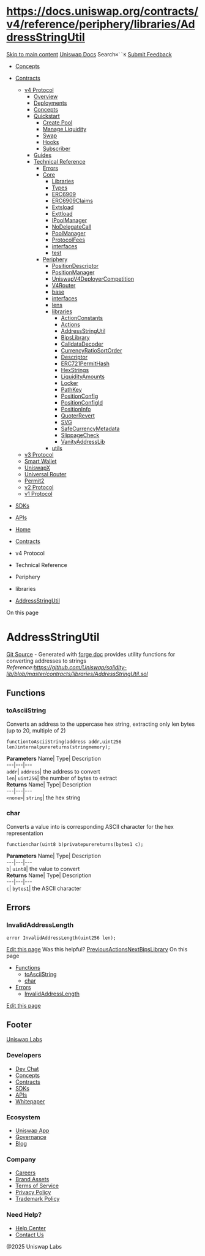 # https://docs.uniswap.org/contracts/v4/reference/periphery/libraries/AddressStringUtil

[Skip to main content](https://docs.uniswap.org/contracts/v4/reference/periphery/libraries/AddressStringUtil#__docusaurus_skipToContent_fallback)
[Uniswap Docs](https://docs.uniswap.org/)
Search`⌘``K`
[Submit Feedback](https://docs.google.com/forms/d/e/1FAIpQLSdjSkZam8KiatL9XACRVxCHjDJjaPGbls77PCXDKFn4JwykXg/viewform)
  * [Concepts](https://docs.uniswap.org/concepts/overview)
  * [Contracts](https://docs.uniswap.org/contracts/v4/overview)
    * [v4 Protocol](https://docs.uniswap.org/contracts/v4/reference/periphery/libraries/AddressStringUtil)
      * [Overview](https://docs.uniswap.org/contracts/v4/overview)
      * [Deployments](https://docs.uniswap.org/contracts/v4/deployments)
      * [Concepts](https://docs.uniswap.org/contracts/v4/reference/periphery/libraries/AddressStringUtil)
      * [Quickstart](https://docs.uniswap.org/contracts/v4/reference/periphery/libraries/AddressStringUtil)
        * [Create Pool](https://docs.uniswap.org/contracts/v4/quickstart/create-pool)
        * [Manage Liquidity](https://docs.uniswap.org/contracts/v4/reference/periphery/libraries/AddressStringUtil)
        * [Swap](https://docs.uniswap.org/contracts/v4/quickstart/swap)
        * [Hooks](https://docs.uniswap.org/contracts/v4/reference/periphery/libraries/AddressStringUtil)
        * [Subscriber](https://docs.uniswap.org/contracts/v4/quickstart/subscriber)
      * [Guides](https://docs.uniswap.org/contracts/v4/reference/periphery/libraries/AddressStringUtil)
      * [Technical Reference](https://docs.uniswap.org/contracts/v4/reference/periphery/libraries/AddressStringUtil)
        * [Errors](https://docs.uniswap.org/contracts/v4/reference/errors/)
        * [Core](https://docs.uniswap.org/contracts/v4/reference/periphery/libraries/AddressStringUtil)
          * [Libraries](https://docs.uniswap.org/contracts/v4/reference/periphery/libraries/AddressStringUtil)
          * [Types](https://docs.uniswap.org/contracts/v4/reference/periphery/libraries/AddressStringUtil)
          * [ERC6909](https://docs.uniswap.org/contracts/v4/reference/core/ERC6909)
          * [ERC6909Claims](https://docs.uniswap.org/contracts/v4/reference/core/ERC6909Claims)
          * [Extsload](https://docs.uniswap.org/contracts/v4/reference/core/Extsload)
          * [Exttload](https://docs.uniswap.org/contracts/v4/reference/core/Exttload)
          * [IPoolManager](https://docs.uniswap.org/contracts/v4/reference/core/IPoolManager)
          * [NoDelegateCall](https://docs.uniswap.org/contracts/v4/reference/core/NoDelegateCall)
          * [PoolManager](https://docs.uniswap.org/contracts/v4/reference/core/PoolManager)
          * [ProtocolFees](https://docs.uniswap.org/contracts/v4/reference/core/ProtocolFees)
          * [interfaces](https://docs.uniswap.org/contracts/v4/reference/periphery/libraries/AddressStringUtil)
          * [test](https://docs.uniswap.org/contracts/v4/reference/periphery/libraries/AddressStringUtil)
        * [Periphery](https://docs.uniswap.org/contracts/v4/reference/periphery/libraries/AddressStringUtil)
          * [PositionDescriptor](https://docs.uniswap.org/contracts/v4/reference/periphery/PositionDescriptor)
          * [PositionManager](https://docs.uniswap.org/contracts/v4/reference/periphery/PositionManager)
          * [UniswapV4DeployerCompetition](https://docs.uniswap.org/contracts/v4/reference/periphery/UniswapV4DeployerCompetition)
          * [V4Router](https://docs.uniswap.org/contracts/v4/reference/periphery/V4Router)
          * [base](https://docs.uniswap.org/contracts/v4/reference/periphery/libraries/AddressStringUtil)
          * [interfaces](https://docs.uniswap.org/contracts/v4/reference/periphery/libraries/AddressStringUtil)
          * [lens](https://docs.uniswap.org/contracts/v4/reference/periphery/libraries/AddressStringUtil)
          * [libraries](https://docs.uniswap.org/contracts/v4/reference/periphery/libraries/AddressStringUtil)
            * [ActionConstants](https://docs.uniswap.org/contracts/v4/reference/periphery/libraries/ActionConstants)
            * [Actions](https://docs.uniswap.org/contracts/v4/reference/periphery/libraries/Actions)
            * [AddressStringUtil](https://docs.uniswap.org/contracts/v4/reference/periphery/libraries/AddressStringUtil)
            * [BipsLibrary](https://docs.uniswap.org/contracts/v4/reference/periphery/libraries/BipsLibrary)
            * [CalldataDecoder](https://docs.uniswap.org/contracts/v4/reference/periphery/libraries/CalldataDecoder)
            * [CurrencyRatioSortOrder](https://docs.uniswap.org/contracts/v4/reference/periphery/libraries/CurrencyRatioSortOrder)
            * [Descriptor](https://docs.uniswap.org/contracts/v4/reference/periphery/libraries/Descriptor)
            * [ERC721PermitHash](https://docs.uniswap.org/contracts/v4/reference/periphery/libraries/ERC721PermitHash)
            * [HexStrings](https://docs.uniswap.org/contracts/v4/reference/periphery/libraries/HexStrings)
            * [LiquidityAmounts](https://docs.uniswap.org/contracts/v4/reference/periphery/libraries/LiquidityAmounts)
            * [Locker](https://docs.uniswap.org/contracts/v4/reference/periphery/libraries/Locker)
            * [PathKey](https://docs.uniswap.org/contracts/v4/reference/periphery/libraries/PathKey)
            * [PositionConfig](https://docs.uniswap.org/contracts/v4/reference/periphery/libraries/PositionConfig)
            * [PositionConfigId](https://docs.uniswap.org/contracts/v4/reference/periphery/libraries/PositionConfigId)
            * [PositionInfo](https://docs.uniswap.org/contracts/v4/reference/periphery/libraries/PositionInfoLibrary)
            * [QuoterRevert](https://docs.uniswap.org/contracts/v4/reference/periphery/libraries/QuoterRevert)
            * [SVG](https://docs.uniswap.org/contracts/v4/reference/periphery/libraries/SVG)
            * [SafeCurrencyMetadata](https://docs.uniswap.org/contracts/v4/reference/periphery/libraries/SafeCurrencyMetadata)
            * [SlippageCheck](https://docs.uniswap.org/contracts/v4/reference/periphery/libraries/SlippageCheck)
            * [VanityAddressLib](https://docs.uniswap.org/contracts/v4/reference/periphery/libraries/VanityAddressLib)
          * [utils](https://docs.uniswap.org/contracts/v4/reference/periphery/libraries/AddressStringUtil)
    * [v3 Protocol](https://docs.uniswap.org/contracts/v4/reference/periphery/libraries/AddressStringUtil)
    * [Smart Wallet](https://docs.uniswap.org/contracts/v4/reference/periphery/libraries/AddressStringUtil)
    * [UniswapX](https://docs.uniswap.org/contracts/v4/reference/periphery/libraries/AddressStringUtil)
    * [Universal Router](https://docs.uniswap.org/contracts/v4/reference/periphery/libraries/AddressStringUtil)
    * [Permit2](https://docs.uniswap.org/contracts/v4/reference/periphery/libraries/AddressStringUtil)
    * [v2 Protocol](https://docs.uniswap.org/contracts/v4/reference/periphery/libraries/AddressStringUtil)
    * [v1 Protocol](https://docs.uniswap.org/contracts/v4/reference/periphery/libraries/AddressStringUtil)
  * [SDKs](https://docs.uniswap.org/sdk/v4/overview)
  * [APIs](https://docs.uniswap.org/api/subgraph/overview)


  * [Home](https://docs.uniswap.org/)
  * [Contracts](https://docs.uniswap.org/contracts/v4/overview)
  * v4 Protocol
  * Technical Reference
  * Periphery
  * libraries
  * [AddressStringUtil](https://docs.uniswap.org/contracts/v4/reference/periphery/libraries/AddressStringUtil)


On this page
# AddressStringUtil
[Git Source](https://github.com/uniswap/v4-periphery/blob/ea2bf2e1ba6863bb809fc2ff791744f308c4a26d/src/libraries/AddressStringUtil.sol) - Generated with [forge doc](https://book.getfoundry.sh/reference/forge/forge-doc)
provides utility functions for converting addresses to strings
_Reference:<https://github.com/Uniswap/solidity-lib/blob/master/contracts/libraries/AddressStringUtil.sol>_
## Functions[​](https://docs.uniswap.org/contracts/v4/reference/periphery/libraries/AddressStringUtil#functions "Direct link to Functions")
### toAsciiString[​](https://docs.uniswap.org/contracts/v4/reference/periphery/libraries/AddressStringUtil#toasciistring "Direct link to toAsciiString")
Converts an address to the uppercase hex string, extracting only len bytes (up to 20, multiple of 2)
```
functiontoAsciiString(address addr,uint256 len)internalpurereturns(stringmemory);
```

**Parameters**
Name| Type| Description  
---|---|---  
`addr`| `address`| the address to convert  
`len`| `uint256`| the number of bytes to extract  
**Returns**
Name| Type| Description  
---|---|---  
`<none>`| `string`| the hex string  
### char[​](https://docs.uniswap.org/contracts/v4/reference/periphery/libraries/AddressStringUtil#char "Direct link to char")
Converts a value into is corresponding ASCII character for the hex representation
```
functionchar(uint8 b)privatepurereturns(bytes1 c);
```

**Parameters**
Name| Type| Description  
---|---|---  
`b`| `uint8`| the value to convert  
**Returns**
Name| Type| Description  
---|---|---  
`c`| `bytes1`| the ASCII character  
## Errors[​](https://docs.uniswap.org/contracts/v4/reference/periphery/libraries/AddressStringUtil#errors "Direct link to Errors")
### InvalidAddressLength[​](https://docs.uniswap.org/contracts/v4/reference/periphery/libraries/AddressStringUtil#invalidaddresslength "Direct link to InvalidAddressLength")
```
error InvalidAddressLength(uint256 len);
```

[Edit this page](https://github.com/uniswap/uniswap-docs/tree/main/docs/contracts/v4/reference/periphery/libraries/AddressStringUtil.md)
Was this helpful?
[PreviousActions](https://docs.uniswap.org/contracts/v4/reference/periphery/libraries/Actions)[NextBipsLibrary](https://docs.uniswap.org/contracts/v4/reference/periphery/libraries/BipsLibrary)
On this page
  * [Functions](https://docs.uniswap.org/contracts/v4/reference/periphery/libraries/AddressStringUtil#functions)
    * [toAsciiString](https://docs.uniswap.org/contracts/v4/reference/periphery/libraries/AddressStringUtil#toasciistring)
    * [char](https://docs.uniswap.org/contracts/v4/reference/periphery/libraries/AddressStringUtil#char)
  * [Errors](https://docs.uniswap.org/contracts/v4/reference/periphery/libraries/AddressStringUtil#errors)
    * [InvalidAddressLength](https://docs.uniswap.org/contracts/v4/reference/periphery/libraries/AddressStringUtil#invalidaddresslength)


[Edit this page](https://github.com/uniswap/uniswap-docs/tree/main/docs/contracts/v4/reference/periphery/libraries/AddressStringUtil.md)
## Footer
[Uniswap Labs](https://docs.uniswap.org/)
### Developers
  * [Dev Chat](https://discord.com/invite/uniswap)
  * [Concepts](https://docs.uniswap.org/concepts/overview)
  * [Contracts](https://docs.uniswap.org/contracts/v4/overview)
  * [SDKs](https://docs.uniswap.org/sdk/v4/overview)
  * [APIs](https://docs.uniswap.org/api/subgraph/overview)
  * [Whitepaper](https://app.uniswap.org/whitepaper-v4.pdf)


### Ecosystem
  * [Uniswap App](https://app.uniswap.org/)
  * [Governance](https://www.uniswapfoundation.org/governance)
  * [Blog](https://blog.uniswap.org/)


### Company
  * [Careers](https://boards.greenhouse.io/uniswaplabs)
  * [Brand Assets](https://github.com/Uniswap/brand-assets/raw/main/Uniswap%20Brand%20Assets.zip)
  * [Terms of Service](https://support.uniswap.org/hc/en-us/articles/30935100859661-Uniswap-Labs-Terms-of-Service)
  * [Privacy Policy](https://support.uniswap.org/hc/en-us/articles/30934457771405-Uniswap-Labs-Privacy-Policy)
  * [Trademark Policy](https://support.uniswap.org/hc/en-us/articles/30934762216973-Uniswap-Labs-Trademark-Guidelines)


### Need Help?
  * [Help Center](https://support.uniswap.org/)
  * [Contact Us](https://support.uniswap.org/hc/en-us/requests/new)


@2025 Uniswap Labs
[](https://github.com/uniswap/uniswap-docs)[](https://twitter.com/Uniswap)[](https://discord.com/invite/uniswap)
